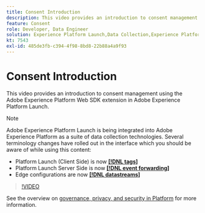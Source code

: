 ```yaml
---
title: Consent Introduction
description: This video provides an introduction to consent management using the Adobe Experience Platform Web SDK extension in Adobe Experience Platform Launch.
feature: Consent
role: Developer, Data Engineer
solution: Experience Platform Launch,Data Collection,Experience Platform
kt: 7543
exl-id: 485de3fb-c394-4f98-8bd8-22b88a4a9f93
---
```

# Consent Introduction

This video provides an introduction to consent management using the Adobe Experience Platform Web SDK extension in Adobe Experience Platform Launch.


>[!NOTE]
>
>Adobe Experience Platform Launch is being integrated into Adobe Experience Platform as a suite of data collection technologies. Several terminology changes have rolled out in the interface which you should be aware of while using this content:
> * Platform Launch (Client Side) is now **[[!DNL tags]](https://experienceleague.adobe.com/docs/launch/using/home.html)** 
> * Platform Launch Server Side is now **[[!DNL event forwarding]](https://experienceleague.adobe.com/docs/launch/using/server-side-info/server-side-overview.html)** 
> * Edge configurations  are now **[[!DNL datastreams]](https://experienceleague.adobe.com/docs/experience-platform/edge/fundamentals/datastreams.html)**

>[!VIDEO](https://video.tv.adobe.com/v/332693/?quality=12&learn=on)

See the overview on [governance, privacy, and security in Platform](https://experienceleague.adobe.com/docs/experience-platform/landing/governance-privacy-security/overview.html?lang=en#consent) for more information.
